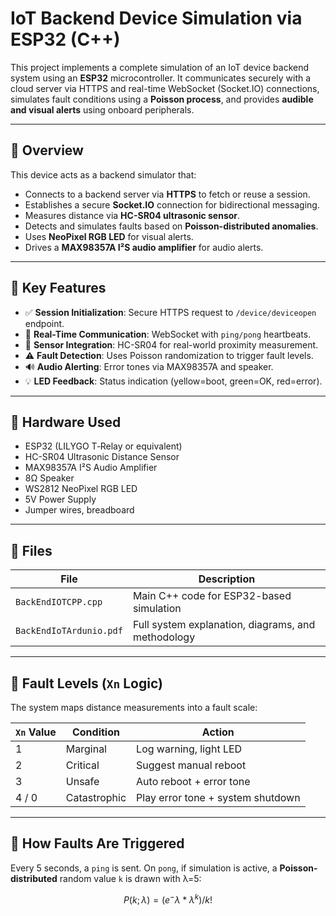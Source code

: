 # IoT Backend Device Simulation via ESP32 (C++)

This project implements a complete simulation of an IoT device backend system using an **ESP32** microcontroller. It communicates securely with a cloud server via HTTPS and real-time WebSocket (Socket.IO) connections, simulates fault conditions using a **Poisson process**, and provides **audible and visual alerts** using onboard peripherals.

---

## 📜 Overview

This device acts as a backend simulator that:
- Connects to a backend server via **HTTPS** to fetch or reuse a session.
- Establishes a secure **Socket.IO** connection for bidirectional messaging.
- Measures distance via **HC-SR04 ultrasonic sensor**.
- Detects and simulates faults based on **Poisson-distributed anomalies**.
- Uses **NeoPixel RGB LED** for visual alerts.
- Drives a **MAX98357A I²S audio amplifier** for audio alerts.

---

## 🧪 Key Features

- ✅ **Session Initialization**: Secure HTTPS request to `/device/deviceopen` endpoint.
- 🔄 **Real-Time Communication**: WebSocket with `ping/pong` heartbeats.
- 📏 **Sensor Integration**: HC-SR04 for real-world proximity measurement.
- ⚠️ **Fault Detection**: Uses Poisson randomization to trigger fault levels.
- 🔊 **Audio Alerting**: Error tones via MAX98357A and speaker.
- 💡 **LED Feedback**: Status indication (yellow=boot, green=OK, red=error).

---

## 🧰 Hardware Used

- ESP32 (LILYGO T‑Relay or equivalent)
- HC-SR04 Ultrasonic Distance Sensor
- MAX98357A I²S Audio Amplifier
- 8Ω Speaker
- WS2812 NeoPixel RGB LED
- 5V Power Supply
- Jumper wires, breadboard

---

## 📂 Files

| File | Description |
|------|-------------|
| `BackEndIOTCPP.cpp` | Main C++ code for ESP32-based simulation |
| `BackEndIoTArdunio.pdf` | Full system explanation, diagrams, and methodology |

---

## 🔁 Fault Levels (`Xn` Logic)

The system maps distance measurements into a fault scale:

| `Xn` Value | Condition | Action |
|------------|-----------|--------|
| 1 | Marginal | Log warning, light LED |
| 2 | Critical | Suggest manual reboot |
| 3 | Unsafe | Auto reboot + error tone |
| 4 / 0 | Catastrophic | Play error tone + system shutdown |

---

## 🧪 How Faults Are Triggered

Every 5 seconds, a `ping` is sent. On `pong`, if simulation is active, a **Poisson-distributed** random value `k` is drawn with λ=5:

```math
P(k; λ) = (e^-λ * λ^k) / k!

